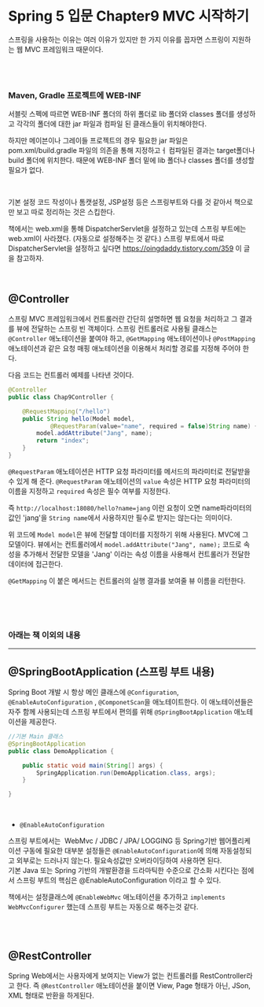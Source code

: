 # Spring 5 입문 Chapter9 MVC 시작하기

스프링을 사용하는 이유는 여러 이유가 있지만 한 가지 이유를 꼽자면 스프링이 지원하는 웹 MVC 프레임워크 때문이다.

<br><br>

### Maven, Gradle 프로젝트에 WEB-INF
서블릿 스펙에 따르면 WEB-INF 폴더의 하위 폴더로 lib 폴더와 classes 폴더를 생성하고 각각의 폴더에 대한 jar 파일과 컴파일 된 클래스들이 위치해야한다.

하지만 메이븐이나 그레이들 프로젝트의 경우 필요한 jar 파일은 pom.xml/build.gradle 파일의 의존을 통해 지정하고ㅓ 컴파일된 결과는 target폴더나 build 폴더에 위치한다. 때문에 WEB-INF 폴더 밑에 lib 폴더나 classes 폴더를 생성할 필요가 없다.

<br>

기본 설정 코드 작성이나 톰캣설정, JSP설정 등은 스프링부트와 다를 것 같아서 책으로만 보고 따로 정리하는 것은 스킵한다.

책에서는 web.xml을 통해 DispatcherServlet을 설정하고 있는데 스프링 부트에는 web.xml이 사라졌다. (자동으로 설정해주는 것 같다.) 스프링 부트에서 따로 DispatcherServlet을 설정하고 싶다면 https://oingdaddy.tistory.com/359 이 글을 참고하자.

<br>

## @Controller

스프링 MVC 프레임워크에서 컨트롤러란 간단히 설명하면 웹 요청을 처리하고 그 결과를 뷰에 전달하는 스프링 빈 객체이다. 스프링 컨트롤러로 사용될 클래스는 `@Controller` 애노테이션을 붙여야 하고, `@GetMapping` 애노테이션이나 `@PostMapping` 애노테이션과 같은 요청 매핑 애노테이션을 이용해서 처리할 경로를 지정해 주어야 한다.

다음 코드는 컨트롤러 예제를 나타낸 것이다.

```java
@Controller
public class Chap9Controller {

	@RequestMapping("/hello")
	public String hello(Model model,
			@RequestParam(value="name", required = false)String name) {
		model.addAttribute("Jang", name);
		return "index";
	}
}
```

`@RequestParam` 애노테이션은 HTTP 요청 파라미터를 메서드의 파라미터로 전달받을 수 있게 해 준다. `@RequestParam` 애노테이션의 `value` 속성은 HTTP 요청 파라미터의 이름을 지정하고 `required` 속성은 필수 여부를 지정한다.

즉 `http://localhost:18080/hello?name=jang` 이런 요청이 오면 name파라미터의 값인 'jang'을 `String name`에서 사용하지만 필수로 받지는 않는다는 의미이다.

위 코드에 `Model model`은 뷰에 전달할 데이터를 지정하기 위해 사용된다. MVC에 그 모델이다. 뷰에서는 컨트롤러에서 `model.addAttribute("Jang", name);` 코드로 속성을 추가해서 전달한 모델을 'Jang' 이라는 속성 이름을 사용해서 컨트롤러가 전달한 데이터에 접근한다.

`@GetMapping` 이 붙은 메서드는 컨트롤러의 실행 결과를 보여줄 뷰 이름을 리턴한다.

<br><br><br>


### 아래는 책 이외의 내용
<hr>

## @SpringBootApplication (스프링 부트 내용)

Spring Boot 개발 시 항상 메인 클래스에 `@Configuration`, `@EnableAutoConfiguration` , `@ComponetScan`을 애노테이트한다. 이 애노테이션들은 자주 함께 사용되는데 스프링 부트에서 편의를 위해 `@SpringBootApplication` 애노테이션을 제공한다.

```java
//기본 Main 클래스
@SpringBootApplication
public class DemoApplication {

	public static void main(String[] args) {
		SpringApplication.run(DemoApplication.class, args);
	}

}
```

<br>

* `@EnableAutoConfiguration`

스프링 부트에서는  WebMvc / JDBC / JPA/ LOGGING 등 Spring기반 웹어플리케이션 구동에 필요한 대부분 설정들은 `@EnableAutoConfiguration`에 의해 자동설정되고 외부로는 드러나지 않는다. 필요속성값만 오버라이딩하여 사용하면 된다.<br>
기본 Java 또는 Spring 기반의 개발환경을 드라마틱한 수준으로 간소화 시킨다는 점에서 스프링 부트의 핵심은 @EnableAutoConfiguration 이라고 할 수 있다. 

책에서는 설정클래스에 `@EnableWebMvc` 애노테이션을 추가하고 `implements WebMvcConfigurer` 했는데 스프링 부트는 자동으로 해주는것 같다.

<br>
<br>

## @RestController

Spring Web에서는 사용자에게 보여지는 View가 없는 컨트롤러를 RestController라고 한다. 즉 `@RestController` 애노테이션을 붙이면 View, Page 형태가 아닌, JSon, XML 형태로 반환을 하게된다.

